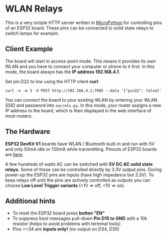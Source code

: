 # WLAN Relays

This is a very simple HTTP server written in [MicroPython](https://micropython.org/)
for controlling pins of an ESP32 board. These pins can be connected to solid state
relays to switch lamps for example.

## Client Example

The board will start in access-point mode. This means it provides its own WLAN and you
have to connect your computer or phone to it first. In this mode, the board always has
the **IP address 192.168.4.1**.

Set pin D22 to low using the HTTP client **curl**:

```console
curl -v -m 3 -X POST http://192.168.4.1:7005 --data '{"pin22": false}'
```

You can connect the board to your existing WLAN by entering your WLAN SSID and
password into ``secrets.py``. In this mode, your router assigns a new IP address to the board, which is then displayed in the web interface of most routers.

## The Hardware

**ESP32 DevKit V1** boards have WLAN / Bluetooth built-in and run with 5V and
only 50mA idle or 130mA while transmitting. Pinouts of ESP32 boards are
[here](https://randomnerdtutorials.com/esp32-pinout-reference-gpios/).

A few hundreds of watts AC can be switched with **5V DC AC solid state relays**. Some of these can be controlled directly by 3.3V output pins. During power-up the ESP32 pins are inputs (have high impedance but 3.3V). To keep relays off until the pins are actively controlled as outputs you can choose **Low Level Trigger variants** (>1V ⇒ off, <1V ⇒ on).

## Additional hints

* To reset the ESP32 board press **button "EN"**
* To suppress boot messages pull-down **Pin D15 to GND** with a 10k resistor (helps to avoid problems with terminal tools)
* Pins >=34 are **inputs only!** (no output on D34, D35)
